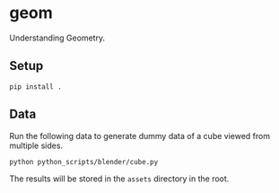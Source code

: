 # geom

Understanding Geometry.

## Setup

```
pip install .
```

## Data

Run the following data to generate dummy data of a cube viewed from multiple sides.

```
python python_scripts/blender/cube.py
```

The results will be stored in the `assets` directory in the root.
